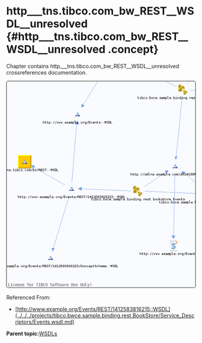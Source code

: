 # http\_\_\_tns.tibco.com\_bw\_REST\_\_WSDL\_\_unresolved {#http___tns.tibco.com_bw_REST__WSDL__unresolved .concept}

Chapter contains http\_\_\_tns.tibco.com\_bw\_REST\_\_WSDL\_\_unresolved crossreferences documentation.

![](cross_http___tns.tibco.com_bw_REST__WSDL.png)

Referenced From:

-   [http://www.example.org/Events/REST/1412583816215::WSDL](../../../projects/tibco.bwce.sample.binding.rest.BookStore/Service_Descriptors/Events.wsdl.md)

**Parent topic:**[WSDLs](../../../cross/dependencies/wsdls/wsdls.md)

